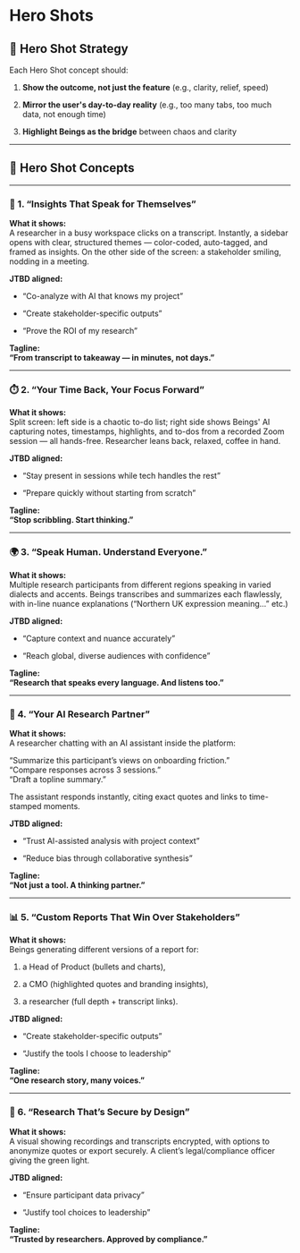 # Hero Shots

## **🎯 Hero Shot Strategy**

Each Hero Shot concept should:

1. **Show the outcome, not just the feature** (e.g., clarity, relief, speed)

2. **Mirror the user's day-to-day reality** (e.g., too many tabs, too much data, not enough time)

3. **Highlight Beings as the bridge** between chaos and clarity

---

## **📸 Hero Shot Concepts**

---

### **🧠 1\. “Insights That Speak for Themselves”**

**What it shows:**  
 A researcher in a busy workspace clicks on a transcript. Instantly, a sidebar opens with clear, structured themes — color-coded, auto-tagged, and framed as insights. On the other side of the screen: a stakeholder smiling, nodding in a meeting.

**JTBD aligned:**

* “Co-analyze with AI that knows my project”

* “Create stakeholder-specific outputs”

* “Prove the ROI of my research”

**Tagline:**  
 **“From transcript to takeaway — in minutes, not days.”**

---

### **⏱️ 2\. “Your Time Back, Your Focus Forward”**

**What it shows:**  
 Split screen: left side is a chaotic to-do list; right side shows Beings' AI capturing notes, timestamps, highlights, and to-dos from a recorded Zoom session — all hands-free. Researcher leans back, relaxed, coffee in hand.

**JTBD aligned:**

* “Stay present in sessions while tech handles the rest”

* “Prepare quickly without starting from scratch”

**Tagline:**  
 **“Stop scribbling. Start thinking.”**

---

### **🌍 3\. “Speak Human. Understand Everyone.”**

**What it shows:**  
 Multiple research participants from different regions speaking in varied dialects and accents. Beings transcribes and summarizes each flawlessly, with in-line nuance explanations (“Northern UK expression meaning...” etc.)

**JTBD aligned:**

* “Capture context and nuance accurately”

* “Reach global, diverse audiences with confidence”

**Tagline:**  
 **“Research that speaks every language. And listens too.”**

---

### **💬 4\. “Your AI Research Partner”**

**What it shows:**  
 A researcher chatting with an AI assistant inside the platform:

“Summarize this participant’s views on onboarding friction.”  
 “Compare responses across 3 sessions.”  
 “Draft a topline summary.”

The assistant responds instantly, citing exact quotes and links to time-stamped moments.

**JTBD aligned:**

* “Trust AI-assisted analysis with project context”

* “Reduce bias through collaborative synthesis”

**Tagline:**  
 **“Not just a tool. A thinking partner.”**

---

### **📊 5\. “Custom Reports That Win Over Stakeholders”**

**What it shows:**  
 Beings generating different versions of a report for:

1. a Head of Product (bullets and charts),

2. a CMO (highlighted quotes and branding insights),

3. a researcher (full depth \+ transcript links).

**JTBD aligned:**

* “Create stakeholder-specific outputs”

* “Justify the tools I choose to leadership”

**Tagline:**  
 **“One research story, many voices.”**

---

### **🔐 6\. “Research That’s Secure by Design”**

**What it shows:**  
 A visual showing recordings and transcripts encrypted, with options to anonymize quotes or export securely. A client’s legal/compliance officer giving the green light.

**JTBD aligned:**

* “Ensure participant data privacy”

* “Justify tool choices to leadership”

**Tagline:**  
 **“Trusted by researchers. Approved by compliance.”**